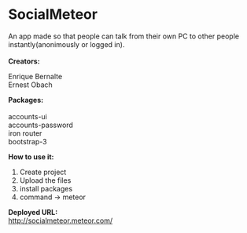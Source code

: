 SocialMeteor
============

An app made so that people can talk from their own PC to other people instantly(anonimously or logged in).
<br><br>
<b>Creators:</b><br>
  
  Enrique Bernalte<br>
  Ernest Obach<br>

<b>Packages: </b>
<br><br>
  accounts-ui<br>
  accounts-password<br>
  iron router<br>
  bootstrap-3<br>

<b>How to use it:</b><br>

  1) Create project<br>
  2) Upload the files<br>
  3) install packages<br>
  4) command -> meteor<br>

<b>Deployed URL:</b>
<br>
  http://socialmeteor.meteor.com/
